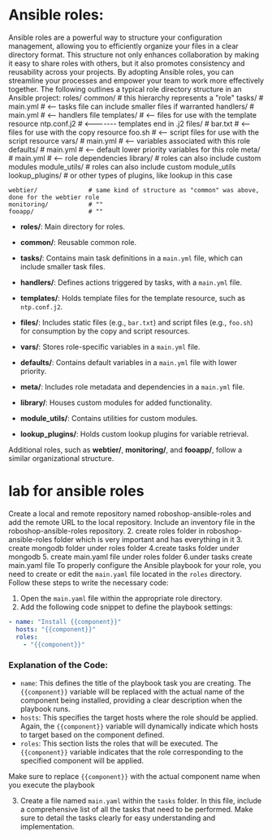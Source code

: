 # Ansible roles:
Ansible roles are a powerful way to structure your configuration management, allowing you to efficiently organize your files in a clear directory format. This structure not only enhances collaboration by making it easy to share roles with others, but it also promotes consistency and reusability across your projects. By adopting Ansible roles, you can streamline your processes and empower your team to work more effectively together.
The following outlines a typical role directory structure in an Ansible project:
roles/
    common/               # this hierarchy represents a "role"
        tasks/            #
            main.yml      #  <-- tasks file can include smaller files if warranted
        handlers/         #
            main.yml      #  <-- handlers file
        templates/        #  <-- files for use with the template resource
            ntp.conf.j2   #  <------- templates end in .j2
        files/            #
            bar.txt       #  <-- files for use with the copy resource
            foo.sh        #  <-- script files for use with the script resource
        vars/             #
            main.yml      #  <-- variables associated with this role
        defaults/         #
            main.yml      #  <-- default lower priority variables for this role
        meta/             #
            main.yml      #  <-- role dependencies
        library/          # roles can also include custom modules
        module_utils/     # roles can also include custom module_utils
        lookup_plugins/   # or other types of plugins, like lookup in this case

    webtier/              # same kind of structure as "common" was above, done for the webtier role
    monitoring/           # ""
    fooapp/               # ""

- **roles/**: Main directory for roles.
  
- **common/**: Reusable common role.

- **tasks/**: Contains main task definitions in a `main.yml` file, which can include smaller task files.

- **handlers/**: Defines actions triggered by tasks, with a `main.yml` file.

- **templates/**: Holds template files for the template resource, such as `ntp.conf.j2`.

- **files/**: Includes static files (e.g., `bar.txt`) and script files (e.g., `foo.sh`) for consumption by the copy and script resources.

- **vars/**: Stores role-specific variables in a `main.yml` file.

- **defaults/**: Contains default variables in a `main.yml` file with lower priority.

- **meta/**: Includes role metadata and dependencies in a `main.yml` file.



- **library/**: Houses custom modules for added functionality.

- **module_utils/**: Contains utilities for custom modules.

- **lookup_plugins/**: Holds custom lookup plugins for variable retrieval.

Additional roles, such as **webtier/**, **monitoring/**, and **fooapp/**, follow a similar organizational structure.

lab for ansible roles
=================

Create a local and remote repository named roboshop-ansible-roles and add the remote URL to the local repository. Include an inventory file in the roboshop-ansible-roles repository.
2. create roles folder in roboshop- ansible-roles folder which is very important and has everything in it
3. create mongodb folder under roles folder 
4.create tasks folder under mongodb
5. create main.yaml file under roles folder
6.under tasks create main.yaml file
To properly configure the Ansible playbook for your role, you need to create or edit the `main.yaml` file located in the `roles` directory. Follow these steps to write the necessary code:

1. Open the `main.yaml` file within the appropriate role directory.
2. Add the following code snippet to define the playbook settings:

```yaml
- name: "Install {{component}}"
  hosts: "{{component}}"
  roles:
    - "{{component}}"
```

### Explanation of the Code:
- `name`: This defines the title of the playbook task you are creating. The `{{component}}` variable will be replaced with the actual name of the component being installed, providing a clear description when the playbook runs.
- `hosts`: This specifies the target hosts where the role should be applied. Again, the `{{component}}` variable will dynamically indicate which hosts to target based on the component defined.
- `roles`: This section lists the roles that will be executed. The `{{component}}` variable indicates that the role corresponding to the specified component will be applied.

Make sure to replace `{{component}}` with the actual component name when you execute the playbook

3. Create a file named `main.yaml` within the `tasks` folder. In this file, include a comprehensive list of all the tasks that need to be performed. Make sure to detail the tasks clearly for easy understanding and implementation.
